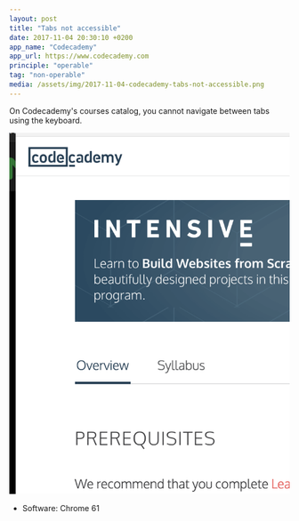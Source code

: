 ```yaml
---
layout: post
title: "Tabs not accessible"
date: 2017-11-04 20:30:10 +0200
app_name: "Codecademy"
app_url: https://www.codecademy.com
principle: "operable"
tag: "non-operable"
media: /assets/img/2017-11-04-codecademy-tabs-not-accessible.png
---
```


On Codecademy's courses catalog, you cannot navigate between tabs using the keyboard.

![Courses catalog of Codecademy's website](/assets/img/2017-11-04-codecademy-tabs-not-accessible.png)

* Software: Chrome 61
